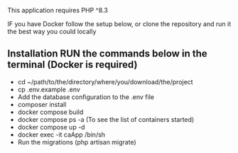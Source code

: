 This application requires PHP ^8.3

IF you have Docker follow the setup below, or clone the repository and run it the best way you could locally

## Installation RUN the commands below in the terminal (Docker is required)
- cd ~/path/to/the/directory/where/you/download/the/project
- cp .env.example .env
- Add the database configuration to the .env file
- composer install
- docker compose build
- docker compose ps -a (To see the list of containers started)
- docker compose up -d
- docker exec -it caApp /bin/sh
- Run the migrations (php artisan migrate)
